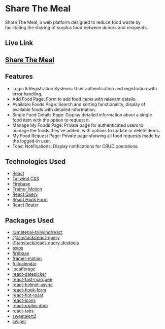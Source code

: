 
# Share The Meal
Share The Meal, a web platform designed to reduce food waste by facilitating the sharing of surplus food between donors and recipients.


## Live Link
## [Share The Meal](https://share-the-meal-e8eba.web.app/)


## Features
- Login & Registration Systems: User authentication and registration with error handling.
- Add Food Page: Form to add food items with relevant details.
- Available Foods Page: Search and sorting functionality, display of available foods with detailed information.
- Single Food Details Page: Display detailed information about a single food item with the option to request it.
- Manage My Foods Page: Private page for authenticated users to manage the foods they've added, with options to update or delete items.
- My Food Request Page: Private page showing all food requests made by the logged-in user.
- Toast Notifications: Display notifications for CRUD operations.


## Technologies Used
- [React](https://reactjs.org/)
- [Tailwind CSS](https://tailwindcss.com/)
- [Firebase](https://firebase.google.com/)
- [Framer Motion](https://www.framer.com/motion/)
- [React Query](https://react-query.tanstack.com/)
- [React Hook Form](https://react-hook-form.com/)
- [React Router](https://reactrouter.com/)

## Packages Used
- [@material-tailwind/react](https://www.npmjs.com/package/@material-tailwind/react)
- [@tanstack/react-query](https://www.npmjs.com/package/@tanstack/react-query)
- [@tanstack/react-query-devtools](https://www.npmjs.com/package/@tanstack/react-query-devtools)
- [axios](https://www.npmjs.com/package/axios)
- [firebase](https://www.npmjs.com/package/firebase)
- [framer-motion](https://www.npmjs.com/package/framer-motion)
- [fullcalendar](https://www.npmjs.com/package/fullcalendar)
- [localforage](https://www.npmjs.com/package/localforage)
- [react-datepicker](https://www.npmjs.com/package/react-datepicker)
- [react-fast-marquee](https://www.npmjs.com/package/react-fast-marquee)
- [react-helmet-async](https://www.npmjs.com/package/react-helmet-async)
- [react-hook-form](https://www.npmjs.com/package/react-hook-form)
- [react-hot-toast](https://www.npmjs.com/package/react-hot-toast)
- [react-icons](https://www.npmjs.com/package/react-icons)
- [react-router-dom](https://www.npmjs.com/package/react-router-dom)
- [react-tabs](https://www.npmjs.com/package/react-tabs)
- [sweetalert2](https://www.npmjs.com/package/sweetalert2)
- [swiper](https://www.npmjs.com/package/swiper)


